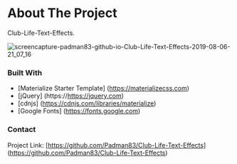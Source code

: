 # About The Project 
Club-Life-Text-Effects.

![screencapture-padman83-github-io-Club-Life-Text-Effects-2019-08-06-21_07_16](https://user-images.githubusercontent.com/45048950/63537208-d21d5b80-c547-11e9-9c93-e60181f2d3f8.png)

### Built With
* [Materialize Starter Template] (https://materializecss.com)
* [jQuery] (https://https://jquery.com)
* [cdnjs] (https://cdnjs.com/libraries/materialize)
* [Google Fonts] (https://fonts.google.com)

### Contact 

Project Link: [https://github.com/Padman83/Club-Life-Text-Effects] (https://github.com/Padman83/Club-Life-Text-Effects)
